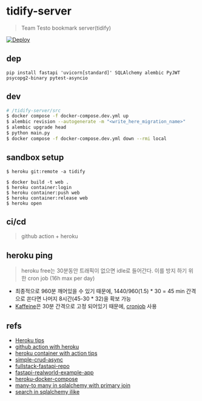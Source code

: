 # tidify-server
> Team Testo bookmark server(tidify)

[![Deploy](https://github.com/Nexters/tidify-server/actions/workflows/main.yml/badge.svg)](https://github.com/Nexters/tidify-server/actions/workflows/main.yml)

## dep
```
pip install fastapi 'uvicorn[standard]' SQLAlchemy alembic PyJWT psycopg2-binary pytest-asyncio
```

## dev
```bash
# /tidify-server/src
$ docker compose -f docker-compose.dev.yml up
$ alembic revision --autogenerate -m "<write_here_migration_name>" 
$ alembic upgrade head
$ python main.py
$ docker compose -f docker-compose.dev.yml down --rmi local 
```

## sandbox setup
```
$ heroku git:remote -a tidify
```

```
$ docker build -t web .
$ heroku container:login
$ heroku container:push web
$ heroku container:release web
$ heroku open
```

## ci/cd
> github action + heroku


## heroku ping
> heroku free는 30분동안 트래픽이 없으면 idle로 들어간다. 이를 방지 하기 위한 cron job (16h max per day)

- 최종적으로 960분 깨어있을 수 있기 때문에, 1440/960(1.5) * 30 = 45 min 간격으로 쏜다면 나머지 8시간(45-30 * 32)을 확보 가능
- [Kaffeine](https://kaffeine.herokuapp.com/)은 30분 간격으로 고정 되어있기 때문에, [cronjob](https://cron-job.org/) 사용


## refs
- [Heroku tips](https://towardsdatascience.com/how-to-deploy-your-fastapi-app-on-heroku-for-free-8d4271a4ab9)
- [github action with heroku](https://jarmos.netlify.app/posts/using-github-actions-to-deploy-a-fastapi-project-to-heroku/)
- [heroku container with action tips](https://github.com/AkhileshNS/heroku-deploy/issues/45)
- [simple-crud-async](https://github.com/testdrivenio/fastapi-crud-async)
- [fullstack-fastapi-repo](https://github.com/tiangolo/full-stack-fastapi-postgresql)
- [fastapi-realworld-example-app](https://github.com/nsidnev/fastapi-realworld-example-app)
- [heroku-docker-compose](https://devcenter.heroku.com/articles/local-development-with-docker-compose)
- [many-to many in sqlalchemy with primary join](https://stackoverflow.com/questions/47327410/sqlalchemy-relationship-with-secondary-table-joining-behaviour-changes-between-l)
- [search in sqlalchemy ilike](https://wikidocs.net/81067#_4)